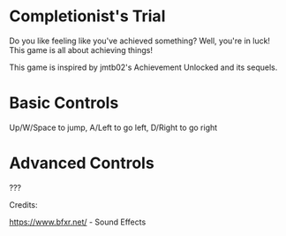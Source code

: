 # Completionist's Trial

Do you like feeling like you've achieved something? Well, you're in luck! This game is all about achieving things!

This game is inspired by jmtb02's Achievement Unlocked and its sequels.

# Basic Controls

Up/W/Space to jump,
A/Left to go left,
D/Right to go right

# Advanced Controls

???

Credits:

https://www.bfxr.net/ - Sound Effects

